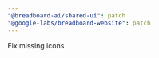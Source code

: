```yaml
---
"@breadboard-ai/shared-ui": patch
"@google-labs/breadboard-website": patch
---
```


Fix missing icons
